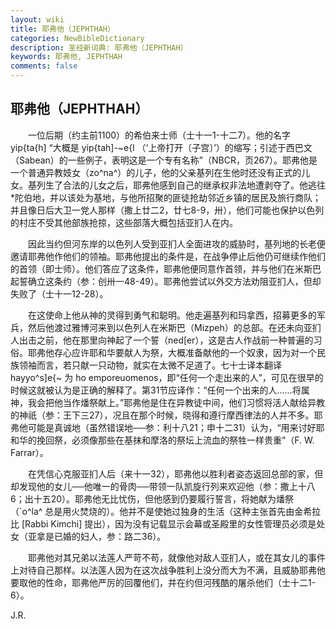 ```yaml
---
layout: wiki
title: 耶弗他（JEPHTHAH）
categories: NewBibleDictionary
description: 圣经新词典: 耶弗他（JEPHTHAH）
keywords: 耶弗他, JEPHTHAH
comments: false
---
```


## 耶弗他（JEPHTHAH）

　　一位后期（约主前1100）的希伯来士师（士十一1-十二7）。他的名字 yip{ta{h] “大概是 yip{tah]-~e{l （‘上帝打开〔子宫〕’）的缩写；引述于西巴文（Sabean）的一些例子，表明这是一个专有名称”（NBCR，页267）。耶弗他是一个普通异教妓女（zo^na^）的儿子，他的父亲基列在生他时还没有正式的儿女。基列生了合法的儿女之后，耶弗他感到自己的继承权非法地遭剥夺了。他逃往*陀伯地，并以该处为基地，与他所招聚的匪徒抢劫邻近乡镇的居民及旅行商队；并且像日后大卫一党人那样（撒上廿二2，廿七8-9，卅），他们可能也保护以色列的村庄不受其他部族抢掠，这些部落大概包括亚扪人在内。

　　因此当约但河东岸的以色列人受到亚扪人全面进攻的威胁时，基列地的长老便邀请耶弗他作他们的领袖。耶弗他提出的条件是，在战争停止后他仍可继续作他们的首领（即士师）。他们答应了这条件，耶弗他便同意作首领，并与他们在米斯巴起誓确立这条约（参：创卅一48-49）。耶弗他尝试以外交方法劝阻亚扪人，但却失败了（士十一12-28）。

　　在这使命上他从神的灵得到勇气和聪明。他走遍基列和玛拿西，招募更多的军兵，然后他渡过雅博河来到以色列人在米斯巴（Mizpeh）的总部。在还未向亚扪人出击之前，他在那里向神起了一个誓（ned[er），这是古人作战前一种普遍的习俗。耶弗他存心应许耶和华要献人为祭，大概准备献他的一个奴隶，因为对一个民族领袖而言，若只献一只动物，就实在太微不足道了。七十士译本翻译 hayyo^s]e{~ 为 ho emporeuomenos，即“任何一个走出来的人”，可见在很早的时候这就被认为是正确的解释了。第31节应译作：“任何一个出来的人……将属神，我会把他当作燔祭献上。”耶弗他是住在异教徒中间，他们习惯将活人献给异教的神祇（参：王下三27），况且在那个时候，晓得和遵行摩西律法的人并不多。耶弗他可能是真诚地（虽然错误地──参：利十八21；申十二31）认为，“用来讨好耶和华的挽回祭，必须像那些在基抹和摩洛的祭坛上流血的祭牲一样贵重”（F. W. Farrar）。

　　在凭信心克服亚扪人后（来十一32），耶弗他以胜利者姿态返回总部的家，但却发现他的女儿──他唯一的骨肉──带领一队凯旋行列来欢迎他（参：撒上十八6；出十五20）。耶弗他无比忧伤，但他感到仍要履行誓言，将她献为燔祭（`o^la^ 总是用火焚烧的）。他并不是使她过独身的生活（这种主张首先由金希拉比 [Rabbi Kimchi] 提出），因为没有记载显示会幕或圣殿里的女性管理员必须是处女（亚拿是已婚的妇人，参：路二36）。

　　耶弗他对其兄弟以法莲人严苛不苟，就像他对敌人亚扪人，或在其女儿的事件上对待自己那样。以法莲人因为在这次战争胜利上没分而大为不满，且威胁耶弗他要取他的性命，耶弗他严厉的回覆他们，并在约但河残酷的屠杀他们（士十二1-6）。

J.R.






